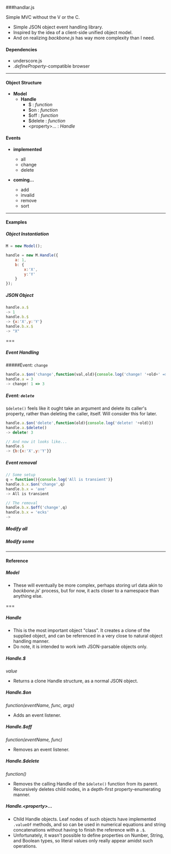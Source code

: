 
###handlar.js

Simple MVC without the V or the C.

- Simple JSON object event handling library.
- Inspired by the idea of a client-side unified object model.
- And on realizing _backbone.js_ has way more complexity than I need.

#### Dependencies
- underscore.js
- _.defineProperty_-compatible browser

---

#### Object Structure

- **Model**
    - **Handle**
        - $ : _function_
        - $on : _function_
        - $off : _function_
        - $delete : _function_
        - \<property\>... : _Handle_

#### Events

- **implemented**
    - all
    - change
    - delete

- **coming...**
    - add
    - invalid
    - remove
    - sort

---

#### Examples

##### Object Instantiation

```javascript
M = new Model();

handle = new M.Handle({
    a: 1,
    b: {
        x:'X',
        y:'Y'
    }
});
```

##### JSON Object
```javascript
handle.a.$
-> 1
handle.b.$
-> {x:'X',y:'Y'}
handle.b.x.$
-> "X"
```

===

##### Event Handling
#####Event: `change`
```javascript
handle.a.$on('change',function(val,old){console.log('change! '+old+' => '+val)})
handle.a = 3
-> change! 1 => 3
```

##### Event: `delete`
`$delete()` feels like it ought take an argument and delete its caller's property, rather than deleting the caller, itself.  Will consider this for later.

```javascript
handle.a.$on('delete',function(old){console.log('delete! '+old)})
handle.a.$delete()
-> delete! 3

// And now it looks like...
handle.$
-> {b:{x:'X',y:'Y'}}
```

##### Event removal
```javascript
// Some setup
q = function(){console.log('All is transient')}
handle.b.x.$on('change',q)
handle.b.x = 'axe'
-> All is transient

// The removal
handle.b.x.$off('change',q)
handle.b.x = 'ecks'
->
```

##### Modify all

##### Modify some

---

#### Reference

##### Model
- These will eventually be more complex, perhaps storing url data akin to _backbone.js_' process, but for now, it acts closer to a namespace than anything else.

===

##### Handle
- This is the most important object "class".  It creates a clone of the supplied object, and can be referenced in a very close to natural object handling manner.
- Do note, it is intended to work iwth JSON-parsable objects only.

##### Handle.$
_value_
- Returns a clone Handle structure, as a normal JSON object.

##### Handle.$on
_function(eventName, func, args)_
- Adds an event listener.

##### Handle.$off
_function(eventName, func)_
- Removes an event listener.

##### Handle.$delete
_function()_
- Removes the calling Handle of the `$delete()` function from its parent.  Recursively deletes child nodes, in a depth-first property-enumerating manner.

##### Handle.\<property\>...
- Child Handle objects.  Leaf nodes of such objects have implemented `.valueOf` methods, and so can be used in numerical equations and string concatenations without having to finish the reference with a `.$`.
- Unfortunately, it wasn't possible to define properties on Number, String, and Boolean types, so literal values only really appear amidst such operations.
